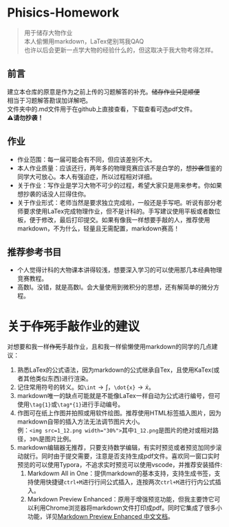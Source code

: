 # Phisics-Homework  
>用于储存大物作业  
>本人偷懒用markdown，LaTex佬别骂我QAQ  
>也许以后会更新一点学大物的经验什么的，但这取决于我大物考得怎样。

## 前言

建立本仓库的原意是作为之前上传的习题解答的补充。~~储存作业只是顺便~~  
相当于习题解答勘误加详解吧。  
文件夹中的.md文件用于在github上直接查看，下载查看可选pdf文件。  
**:warning:请勿抄袭！**

## 作业  
- 作业范围：每一届可能会有不同，但应该差别不大。
- 本人作业质量：应该还行，两年多的物理竞赛应该不是白学的，想~~抄袭~~借鉴的同学大可放心。本人有强迫症，所以过程相对详细。
- 关于作业：写作业是学习大物不可少的过程，希望大家只是用来参考。你如果想抄袭的话没人拦得住你。
- 关于作业形式：老师当然是要求独立完成啦，一般还是手写吧。听说有部分老师要求使用LaTex完成物理作业，但不是计科的。手写建议使用平板或者数位板，便于修改，最后打印提交。如果有像我一样想要手敲的人，推荐使用markdown，不为什么，轻量且无需配置，markdown赛高！

## 推荐参考书目  
- 个人觉得计科的大物课本讲得较浅，想要深入学习的可以使用那几本经典物理竞赛教程。
- 高数I。没错，就是高数I。会大量使用到微积分的思想，还有解简单的微分方程。

# 关于~~作死~~手敲作业的建议  
对想要和我一样~~作死~~手敲作业，且和我一样偷懒使用markdown的同学的几点建议：  

1. 熟悉LaTex的公式语法，因为markdown的公式继承自Tex，且使用KaTex(或者其他类似东西)进行渲染。
2. 记住常用符号的转义。如`\int`$\to\int$，`\dot{x}`$\to\dot{x}$。
3. markdown唯一的缺点可能就是不能像LaTex一样自动为公式进行编号，但可使用`\tag{1}`或`\tag*{1}`进行手动编号。
4. 作图可在纸上作图并拍照或用软件绘图。推荐使用HTML标签插入图片，因为markdown自带的插入方法无法调节图片大小。  
例：`<img src=1_12.png width="30%">`其中`1_12.png`是图片的绝对或相对路径，`30%`是图片比例。
5. markdown编辑器无推荐，只要支持数学编辑，有实时预览或者预览加同步滚动就行。同时由于提交需要，注意是否支持生成pdf文件。喜欢同一窗口实时预览的可以使用Typora，不追求实时预览可以使用vscode，并推荐安装插件:   
   1. Markdowm All in One：提供markdown的基本支持，支持生成书签，支持使用快捷键`ctrl+M`进行行间公式插入，连按两次`ctrl+M`进行行内公式插入。
   2. Markdown Preview Enhanced：原用于增强预览功能，但我主要馋它可以利用Chrome浏览器将markdown文件打印成pdf。同时它集成了很多小功能，详见[Markdown Preview Enhanced 中文文档](https://shd101wyy.github.io/markdown-preview-enhanced/#/zh-cn/)。

